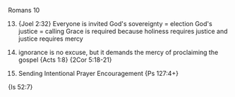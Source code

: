 Romans 10


13) {Joel 2:32}
  Everyone is invited
  God's sovereignty = election
  God's justice = calling
    Grace is required because holiness requires justice and justice requires mercy

14) ignorance is no excuse, but it demands the mercy of proclaiming the gospel
  {Acts 1:8}
  {2Cor 5:18-21}

15) Sending
  Intentional
  Prayer
  Encouragement
  {Ps 127:4+}

  {Is 52:7}

